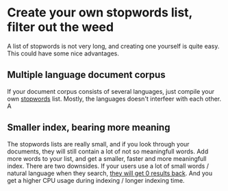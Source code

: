 # Create your own stopwords list, filter out the weed
A list of stopwords is not very long, and creating one yourself is quite easy. This could have some nice advantages.

## Multiple language document corpus
If your document corpus consists of several languages, just compile your own [stopwords](/doc/reference/stopwords.md) list. Mostly, the languages doesn't interfeer with each other. A

## Smaller index, bearing more meaning
The stopwords lists are really small, and if you look through your documents, they will still contain a lot of not so meaningfull words. Add more words to your list, and get a smaller, faster and more meaningfull index. There are two downsides. If your users use a lot of small words / natural language when they search, [they will get 0 results back](/doc/topics/pitfalls.md##data-indexed-but-no-search-results). And you get a higher CPU usage during indexing / longer indexing time.